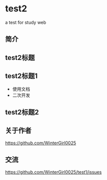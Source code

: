 # test2
 a test for study web

## 简介

## test2标题

## test2标题1
- 使用文档
- 二次开发

## test2标题2

## 关于作者
https://github.com/WinterGirl0025

## 交流
https://github.com/WinterGirl0025/test1/issues
